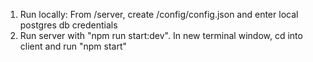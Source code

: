 1. Run locally: From /server, create /config/config.json and enter local postgres db credentials
2. Run server with "npm run start:dev". In new terminal window, cd into client and run "npm start"
